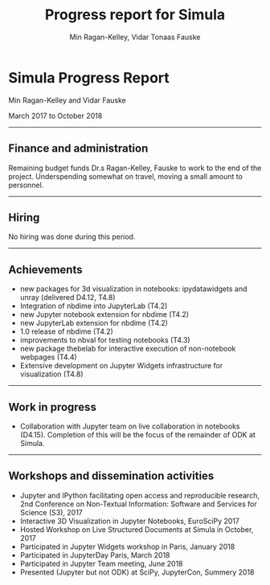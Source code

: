 ﻿---
layout: page
title: "Progress report for Simula"
theme: white
transition: none
author: Min Ragan-Kelley, Vidar Tonaas Fauske
period: Reporting period from March 2017 to October 2018
---

# Simula Progress Report

Min Ragan-Kelley and Vidar Fauske

March 2017 to October 2018

---

## Finance and administration

Remaining budget funds Dr.s Ragan-Kelley, Fauske to work to the end of the project. Underspending somewhat on travel, moving a small amount to personnel.

---
## Hiring

No hiring was done during this period.

---
## Achievements

- new packages for 3d visualization in notebooks: ipydatawidgets and unray (delivered D4.12, T4.8)
- Integration of nbdime into JupyterLab (T4.2)
- new Jupyter notebook extension for nbdime (T4.2)
- new JupyterLab extension for nbdime (T4.2)
- 1.0 release of nbdime (T4.2)
- improvements to nbval for testing notebooks (T4.3)
- new package thebelab for interactive execution of non-notebook webpages (T4.4)
- Extensive development on Jupyter Widgets infrastructure for visualization (T4.8)

---
## Work in progress

- Collaboration with Jupyter team on live collaboration in notebooks (D4.15).
  Completion of this will be the focus of the remainder of ODK at Simula.

---
## Workshops and dissemination activities

- Jupyter and IPython facilitating open access and reproducible research, 2nd Conference on Non-Textual Information: Software and Services for Science (S3), 2017
- Interactive 3D Visualization in Jupyter Notebooks, EuroSciPy 2017
- Hosted Workshop on Live Structured Documents at Simula in October, 2017
- Participated in Jupyter Widgets workshop in Paris, January 2018
- Participated in JupyterDay Paris, March 2018
- Participated in Jupyter Team meeting, June 2018
- Presented (Jupyter but not ODK) at SciPy, JupyterCon, Summery 2018
